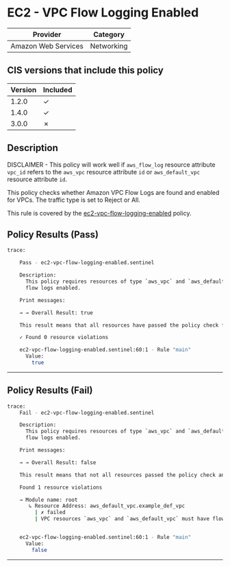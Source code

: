 # EC2 - VPC Flow Logging Enabled

| Provider            | Category   |
|---------------------|------------|
| Amazon Web Services | Networking |


## CIS versions that include this policy

| Version | Included |
|---------|----------|
| 1.2.0   | &check;  |
| 1.4.0   | &check;  |
| 3.0.0   | &cross;  |

## Description

DISCLAIMER - This policy will work well if `aws_flow_log` resource attribute `vpc_id` 
refers to the `aws_vpc` resource attribute `id` or `aws_default_vpc` resource attribute `id`.

This policy checks whether Amazon VPC Flow Logs are found and enabled for VPCs. The traffic type is set to Reject or All.

This rule is covered by the [ec2-vpc-flow-logging-enabled](../../policies/ec2-vpc-flow-logging-enabled.sentinel) policy.

## Policy Results (Pass)
```bash
trace:

    Pass - ec2-vpc-flow-logging-enabled.sentinel

    Description:
      This policy requires resources of type `aws_vpc` and `aws_default_vpc` to have
      flow logs enabled.

    Print messages:

    → → Overall Result: true

    This result means that all resources have passed the policy check for the policy ec2-vpc-flow-logging-enabled

    ✓ Found 0 resource violations

    ec2-vpc-flow-logging-enabled.sentinel:60:1 - Rule "main"
      Value:
        true

```

---

## Policy Results (Fail)
```bash
trace:
    Fail - ec2-vpc-flow-logging-enabled.sentinel

    Description:
      This policy requires resources of type `aws_vpc` and `aws_default_vpc` to have
      flow logs enabled.

    Print messages:

    → → Overall Result: false

    This result means that not all resources passed the policy check and the protected behavior is not allowed for policy ec2-vpc-flow-logging-enabled

    Found 1 resource violations

    → Module name: root
       ↳ Resource Address: aws_default_vpc.example_def_vpc
         | ✗ failed
         | VPC resources `aws_vpc` and `aws_default_vpc` must have flow logging. https://docs.aws.amazon.com/securityhub/latest/userguide/ec2-controls.html#ec2-6 for more details.


    ec2-vpc-flow-logging-enabled.sentinel:60:1 - Rule "main"
      Value:
        false

```
---